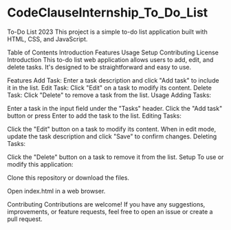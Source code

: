 # CodeClauseInternship_To_Do_List

To-Do List 2023
This project is a simple to-do list application built with HTML, CSS, and JavaScript.

Table of Contents
Introduction
Features
Usage
Setup
Contributing
License
Introduction
This to-do list web application allows users to add, edit, and delete tasks. It's designed to be straightforward and easy to use.

Features
Add Task: Enter a task description and click "Add task" to include it in the list.
Edit Task: Click "Edit" on a task to modify its content.
Delete Task: Click "Delete" to remove a task from the list.
Usage
Adding Tasks:

Enter a task in the input field under the "Tasks" header.
Click the "Add task" button or press Enter to add the task to the list.
Editing Tasks:

Click the "Edit" button on a task to modify its content.
When in edit mode, update the task description and click "Save" to confirm changes.
Deleting Tasks:

Click the "Delete" button on a task to remove it from the list.
Setup
To use or modify this application:

Clone this repository or download the files.

Open index.html in a web browser.

Contributing
Contributions are welcome! If you have any suggestions, improvements, or feature requests, feel free to open an issue or create a pull request.
